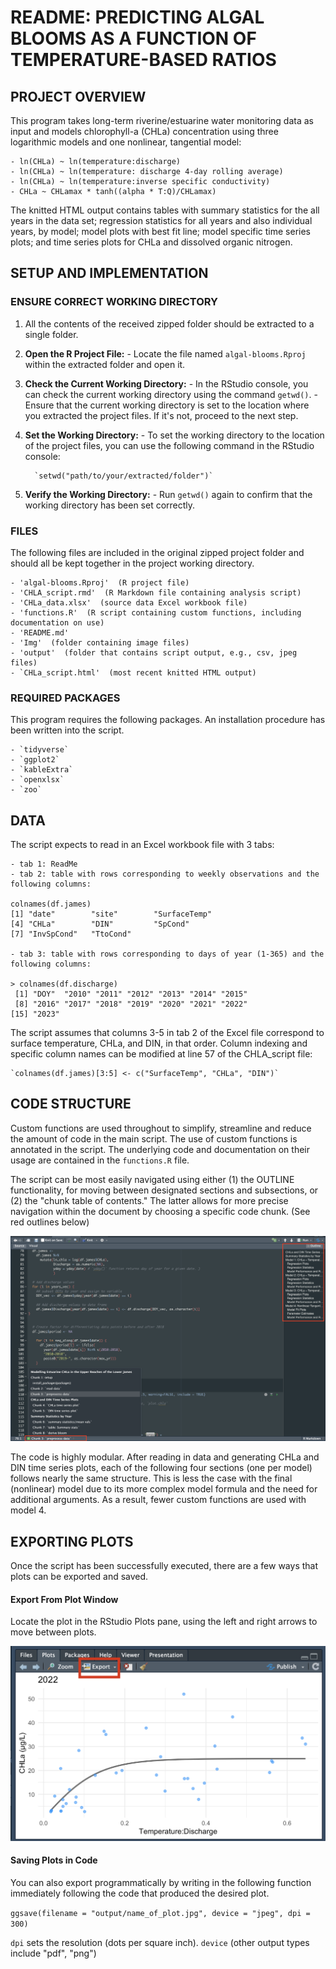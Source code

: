 # README: PREDICTING ALGAL BLOOMS AS A FUNCTION OF TEMPERATURE-BASED RATIOS

## PROJECT OVERVIEW

This program takes long-term riverine/estuarine water monitoring data as input and models chlorophyll-a (CHLa) concentration using three logarithmic models and one nonlinear, tangential model:

```         
- ln(CHLa) ~ ln(temperature:discharge)
- ln(CHLa) ~ ln(temperature: discharge 4-day rolling average)
- ln(CHLa) ~ ln(temperature:inverse specific conductivity)
- CHLa ~ CHLamax * tanh((alpha * T:Q)/CHLamax)
```

The knitted HTML output contains tables with summary statistics for the all years in the data set; regression statistics for all years and also individual years, by model; model plots with best fit line; model specific time series plots; and time series plots for CHLa and dissolved organic nitrogen.

## SETUP AND IMPLEMENTATION

### ENSURE CORRECT WORKING DIRECTORY

1.  All the contents of the received zipped folder should be extracted to a single folder.

2.  **Open the R Project File:** - Locate the file named `algal-blooms.Rproj` within the extracted folder and open it.

3.  **Check the Current Working Directory:** - In the RStudio console, you can check the current working directory using the command `getwd()`. - Ensure that the current working directory is set to the location where you extracted the project files. If it's not, proceed to the next step.

4.  **Set the Working Directory:** - To set the working directory to the location of the project files, you can use the following command in the RStudio console:

    ```         
      `setwd("path/to/your/extracted/folder")`
    ```

5.  **Verify the Working Directory:** - Run `getwd()` again to confirm that the working directory has been set correctly.

### FILES

The following files are included in the original zipped project folder and should all be kept together in the project working directory.

```         
- 'algal-blooms.Rproj'  (R project file)
- 'CHLA_script.rmd'  (R Markdown file containing analysis script)
- 'CHLa_data.xlsx'  (source data Excel workbook file)
- 'functions.R'  (R script containing custom functions, including documentation on use)
- 'README.md' 
- 'Img'  (folder containing image files)
- 'output'  (folder that contains script output, e.g., csv, jpeg files)
- `CHLa_script.html'  (most recent knitted HTML output)
```

### REQUIRED PACKAGES

This program requires the following packages. An installation procedure has been written into the script.

```         
- `tidyverse`
- `ggplot2`
- `kableExtra`
- `openxlsx`
- `zoo`
```

## DATA

The script expects to read in an Excel workbook file with 3 tabs:

```         
- tab 1: ReadMe
- tab 2: table with rows corresponding to weekly observations and the following columns:

colnames(df.james)
[1] "date"        "site"        "SurfaceTemp"
[4] "CHLa"        "DIN"         "SpCond"     
[7] "InvSpCond"   "TtoCond"  

- tab 3: table with rows corresponding to days of year (1-365) and the following columns:

> colnames(df.discharge)
 [1] "DOY"  "2010" "2011" "2012" "2013" "2014" "2015"
 [8] "2016" "2017" "2018" "2019" "2020" "2021" "2022"
[15] "2023"
```

The script assumes that columns 3-5 in tab 2 of the Excel file correspond to surface temperature, CHLa, and DIN, in that order. Column indexing and specific column names can be modified at line 57 of the CHLA_script file:

```         
`colnames(df.james)[3:5] <- c("SurfaceTemp", "CHLa", "DIN")`
```

## CODE STRUCTURE

Custom functions are used throughout to simplify, streamline and reduce the amount of code in the main script. The use of custom functions is annotated in the script. The underlying code and documentation on their usage are contained in the `functions.R` file.

The script can be most easily navigated using either (1) the OUTLINE functionality, for moving between designated sections and subsections, or (2) the "chunk table of contents." The latter allows for more precise navigation within the document by choosing a specific code chunk. (See red outlines below)

![](Img/outline_chunks.png)

The code is highly modular. After reading in data and generating CHLa and DIN time series plots, each of the following four sections (one per model) follows nearly the same structure. This is less the case with the final (nonlinear) model due to its more complex model formula and the need for additional arguments. As a result, fewer custom functions are used with model 4.

## EXPORTING PLOTS

Once the script has been successfully executed, there are a few ways that plots can be exported and saved.

#### Export From Plot Window

Locate the plot in the RStudio Plots pane, using the left and right arrows to move between plots.

![](Img/export.png)

#### Saving Plots in Code

You can also export programmatically by writing in the following function immediately following the code that produced the desired plot.

`ggsave(filename = "output/name_of_plot.jpg", device = "jpeg", dpi = 300)`

`dpi` sets the resolution (dots per square inch). `device` (other output types include "pdf", "png")
